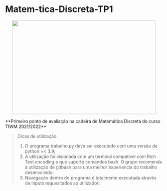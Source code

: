 # Matem-tica-Discreta-TP1
<p align="center">
  <img width="460" height="300" src="(https://user-images.githubusercontent.com/44876887/139503388-42d747fe-fe50-4159-a5e0-fc87bf589f76.png">
</p>
**Primeiro ponto de avaliação na cadeira de Matemática Discreta do curso TIWM 2021/2022**

>Dicas de utilização:
>1. O programa trabalho.py deve ser executado com uma versão de python =< 3.9;
>2. A utilização foi visionada com um terminal compatível com Rich Text encoding e que suporte comandos bash. O grupo recomenda a utilização de gitbash para uma melhor experiencia do trabalho desenvolvido;
>3. Navegação dentro do programa é totalmente executada através de inputs requesitados ao utilizador;
